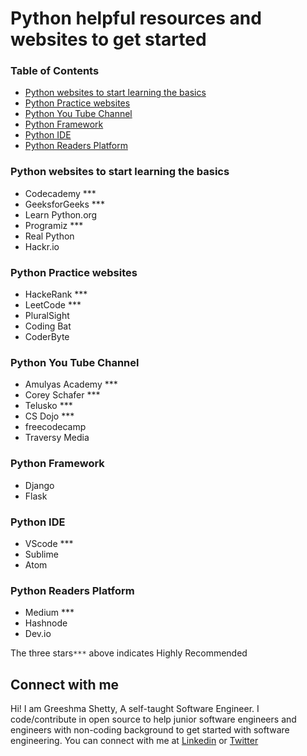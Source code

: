 # Python helpful resources and websites to get started

### Table of Contents
   * [Python websites to start learning the basics](#Python-websites)
   * [Python Practice websites](#Python-Practice)
   * [Python You Tube Channel](#Python-You-Tube)
   * [Python Framework](#framework)
   * [Python IDE](#ide)
   * [Python Readers Platform](#blogs)


### <a name="Python-websites"></a>Python websites to start learning the basics
   * Codecademy  ***
   * GeeksforGeeks  ***
   * Learn Python.org
   * Programiz  ***
   * Real Python
   * Hackr.io
   
###  <a name="Python-Practice"></a>Python Practice websites
   - HackeRank  ***
   - LeetCode   ***
   - PluralSight
   - Coding Bat
   - CoderByte

### <a name="Python-You-Tube"></a>Python You Tube Channel
   - Amulyas Academy  ***
   - Corey Schafer    ***
   - Telusko          ***
   - CS Dojo          ***
   - freecodecamp
   - Traversy Media

### <a name="framework"></a>Python Framework
   - Django
   - Flask

### <a name="ide"></a>Python IDE
  - VScode   ***
  - Sublime
  - Atom

### <a name="blogs"/> Python Readers Platform
  - Medium   ***
  - Hashnode
  - Dev.io

The three stars`***` above indicates Highly Recommended 

## Connect with me
   Hi! I am Greeshma Shetty, A self-taught Software Engineer. I code/contribute in open source to help junior software engineers and engineers with non-coding background to get started with software engineering. You can connect with me at [Linkedin](https://www.linkedin.com/in/greeshma-shetty-a88287a9/) or [Twitter](https://twitter.com/GreeshmaShett11)
   

